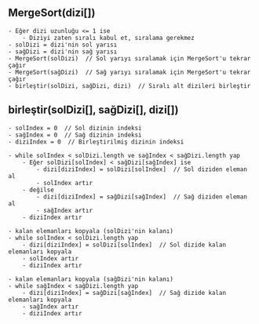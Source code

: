 ## MergeSort(dizi[])
    - Eğer dizi uzunluğu <= 1 ise
        - Diziyi zaten sıralı kabul et, sıralama gerekmez
    - solDizi = dizi'nin sol yarısı
    - sağDizi = dizi'nin sağ yarısı
    - MergeSort(solDizi)  // Sol yarıyı sıralamak için MergeSort'u tekrar çağır
    - MergeSort(sağDizi)  // Sağ yarıyı sıralamak için MergeSort'u tekrar çağır
    - birleştir(solDizi, sağDizi, dizi)  // Sıralı alt dizileri birleştir
    
## birleştir(solDizi[], sağDizi[], dizi[])
    - solIndex = 0  // Sol dizinin indeksi
    - sağIndex = 0  // Sağ dizinin indeksi
    - diziIndex = 0  // Birleştirilmiş dizinin indeksi
    
    - while solIndex < solDizi.length ve sağIndex < sağDizi.length yap
        - Eğer solDizi[solIndex] < sağDizi[sağIndex] ise
            - dizi[diziIndex] = solDizi[solIndex]  // Sol diziden eleman al
            - solIndex artır
        - değilse
            - dizi[diziIndex] = sağDizi[sağIndex]  // Sağ diziden eleman al
            - sağIndex artır
        - diziIndex artır
    
    - kalan elemanları kopyala (solDizi'nin kalanı)
    - while solIndex < solDizi.length yap
        - dizi[diziIndex] = solDizi[solIndex]  // Sol dizide kalan elemanları kopyala
        - solIndex artır
        - diziIndex artır
    
    - kalan elemanları kopyala (sağDizi'nin kalanı)
    - while sağIndex < sağDizi.length yap
        - dizi[diziIndex] = sağDizi[sağIndex]  // Sağ dizide kalan elemanları kopyala
        - sağIndex artır
        - diziIndex artır
